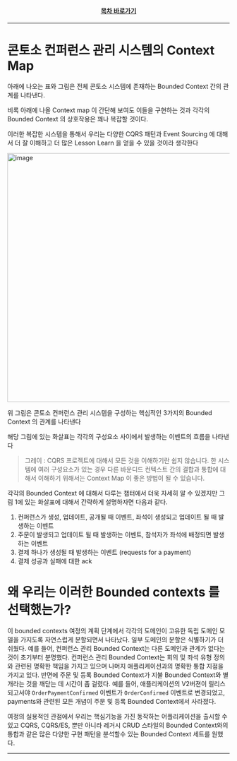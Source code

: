 <div align="center">

#### [목차 바로가기](https://github.com/dhslrl321/cqrs-journey-guide-korean/blob/master/Table%20of%20Contents.md)

</div>

---

# 콘토소 컨퍼런스 관리 시스템의 Context Map

아래에 나오는 표와 그림은 전체 콘토소 시스템에 존재하는 Bounded Context 간의 관계를 나타낸다.

비록 아래에 나올 Context map 이 간단해 보여도 이들을 구현하는 것과 각각의 Bounded Context 의 상호작용은 꽤나 복잡할 것이다.

이러한 복잡한 시스템을 통해서 우리는 다양한 CQRS 패턴과 Event Sourcing 에 대해서 더 잘 이해하고 더 많은 Lesson Learn 을 얻을 수 있을 것이라 생각한다

<img width="564" alt="image" src="https://user-images.githubusercontent.com/48385288/183277841-32be14a7-24be-47f7-a141-23547b57e5b8.png">

위 그림은 콘토소 컨퍼런스 관리 시스템을 구성하는 핵심적인 3가지의 Bounded Context 의 관계를 나타낸다

해당 그림에 있는 화살표는 각각의 구성요소 사이에서 발생하는 이벤트의 흐름을 나타낸다

> 그레이 : CQRS 프로젝트에 대해서 모든 것을 이해하기란 쉽지 않습니다. 한 시스템에 여러 구성요소가 있는 경우 다른 바운디드 컨텍스트 간의 결합과 통합에 대해서 이해하기 위해서는 Context Map 이 좋은 방법이 될 수 있습니다.

각각의 Bounded Context 에 대해서 다루는 챕터에서 더욱 자세히 알 수 있겠지만 그림 1에 있는 화살표에 대해서 간략하게 설명하자면 다음과 같다.

1. 컨퍼런스가 생성, 업데이트, 공개될 때 이벤트, 좌석이 생성되고 업데이트 될 때 발생하는 이벤트
2. 주문이 발생되고 업데이트 될 때 발생하는 이벤트, 참석자가 좌석에 배정되면 발생하는 이벤트
3. 결제 하나가 생성될 때 발생하는 이벤트 (requests for a payment)
4. 결제 성공과 실패에 대한 ack

# 왜 우리는 이러한 Bounded contexts 를 선택했는가?

이 bounded contexts 여정의 계획 단계에서 각각의 도메인이 고유한 독립 도메인 모델을 가지도록 자연스럽게 분할되면서 나타났다.
일부 도메인의 분할은 식별하기가 더 쉬웠다. 예를 들어, 컨퍼런스 관리 Bounded Context는 다른 도메인과 관계가 없다는 것이 초기부터 분명했다.
컨퍼런스 관리 Bounded Context는 회의 및 좌석 유형 정의와 관련된 명확한 책임을 가지고 있으며 나머지 애플리케이션과의 명확한 통합 지점을 가지고 있다.
반면에 주문 및 등록 Bounded Context가 지불 Bounded Context와 별개라는 것을 깨닫는 데 시간이 좀 걸렸다.
예를 들어, 애플리케이션의 V2버젼이 릴리스되고서야 `OrderPaymentConfirmed` 이벤트가 `OrderConfirmed` 이벤트로 변경되었고, payments와 관련된 모든 개념이 주문 및 등록 Bounded Context에서 사라졌다.

여정의 실용적인 관점에서 우리는 핵심기능을 가진 동작하는 어플리케이션을 출시할 수 있고 CQRS, CQRS/ES, 뿐만 아니라 레거시 CRUD 스타일의 Bounded Context와의 통합과 같은 많은 다양한 구현 패턴을 분석할수 있는 Bounded Context 세트를 원했다.

---
